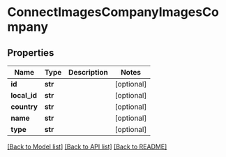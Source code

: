 # ConnectImagesCompanyImagesCompany

## Properties
Name | Type | Description | Notes
------------ | ------------- | ------------- | -------------
**id** | **str** |  | [optional] 
**local_id** | **str** |  | [optional] 
**country** | **str** |  | [optional] 
**name** | **str** |  | [optional] 
**type** | **str** |  | [optional] 

[[Back to Model list]](../README.md#documentation-for-models) [[Back to API list]](../README.md#documentation-for-api-endpoints) [[Back to README]](../README.md)

